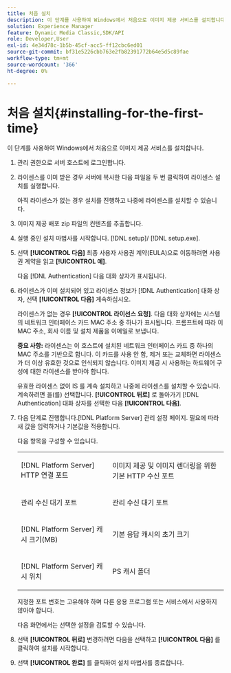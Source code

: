 ```yaml
---
title: 처음 설치
description: 이 단계를 사용하여 Windows에서 처음으로 이미지 제공 서비스를 설치합니다.
solution: Experience Manager
feature: Dynamic Media Classic,SDK/API
role: Developer,User
exl-id: 4e34d78c-1b5b-45cf-acc5-ff12cbc6ed01
source-git-commit: bf31e5226cbb763e2fb82391772b64e5d5c89fae
workflow-type: tm+mt
source-wordcount: '366'
ht-degree: 0%

---
```


# 처음 설치{#installing-for-the-first-time}

이 단계를 사용하여 Windows에서 처음으로 이미지 제공 서비스를 설치합니다.

1. 관리 권한으로 서버 호스트에 로그인합니다.
1. 라이센스를 이미 받은 경우 서버에 복사한 다음 파일을 두 번 클릭하여 라이센스 설치를 실행합니다.

   아직 라이센스가 없는 경우 설치를 진행하고 나중에 라이센스를 설치할 수 있습니다.

1. 이미지 제공 배포 zip 파일의 컨텐츠를 추출합니다.
1. 실행 중인 설치 마법사를 시작합니다. [!DNL setup]/ [!DNL setup.exe].
1. 선택 **[!UICONTROL 다음]** 최종 사용자 사용권 계약(EULA)으로 이동하려면 사용권 계약을 읽고 **[!UICONTROL 예]**.

   다음 [!DNL Authentication] 다음 대화 상자가 표시됩니다.
1. 라이센스가 이미 설치되어 있고 라이센스 정보가 [!DNL Authentication] 대화 상자, 선택 **[!UICONTROL 다음]** 계속하십시오.

   라이센스가 없는 경우 **[!UICONTROL 라이선스 요청]**. 다음 대화 상자에는 시스템의 네트워크 인터페이스 카드 MAC 주소 중 하나가 표시됩니다. 프롬프트에 따라 이 MAC 주소, 회사 이름 및 설치 제품을 이메일로 보냅니다.

   **중요 사항:** 라이센스는 이 호스트에 설치된 네트워크 인터페이스 카드 중 하나의 MAC 주소를 기반으로 합니다. 이 카드를 사용 안 함, 제거 또는 교체하면 라이센스가 더 이상 유효한 것으로 인식되지 않습니다. 이미지 제공 시 사용하는 하드웨어 구성에 대한 라이센스를 받아야 합니다.

   유효한 라이센스 없이 IS 를 계속 설치하고 나중에 라이센스를 설치할 수 있습니다. 계속하려면 을(를) 선택합니다. **[!UICONTROL 뒤로]** 로 돌아가기 [!DNL Authentication] 대화 상자를 선택한 다음 **[!UICONTROL 다음]**.
1. 다음 단계로 진행합니다.[!DNL Platform Server] 관리 설정 페이지. 필요에 따라 새 값을 입력하거나 기본값을 적용합니다.

   다음 항목을 구성할 수 있습니다.

   <table id="table_AA5D7674BBBE4AD4B373066AEF413FFD"> 
   <tbody> 
   <tr> 
      <td> <p> [!DNL Platform Server] HTTP 연결 포트 </p> </td>
      <td> <p>이미지 제공 및 이미지 렌더링을 위한 기본 HTTP 수신 포트 </p> </td>
   </tr> 
   <tr> 
      <td> <p> 관리 수신 대기 포트 </p> </td>
      <td> <p>관리 수신 대기 포트 </p> </td>
   </tr> 
   <tr> 
      <td> <p> [!DNL Platform Server] 캐시 크기(MB) </p> </td>
      <td> <p>기본 응답 캐시의 초기 크기 </p> </td>
   </tr>
   <tr> 
      <td> <p> [!DNL Platform Server] 캐시 위치 </p> </td>
      <td> <p>PS 캐시 폴더 </p> </td>
   </tr>
   </tbody>
   </table>

   지정한 포트 번호는 고유해야 하며 다른 응용 프로그램 또는 서비스에서 사용하지 않아야 합니다.

   다음 화면에서는 선택한 설정을 검토할 수 있습니다.

1. 선택 **[!UICONTROL 뒤로]** 변경하려면 다음을 선택하고 **[!UICONTROL 다음]** 를 클릭하여 설치를 시작합니다.

1. 선택 **[!UICONTROL 완료]** 를 클릭하여 설치 마법사를 종료합니다.
